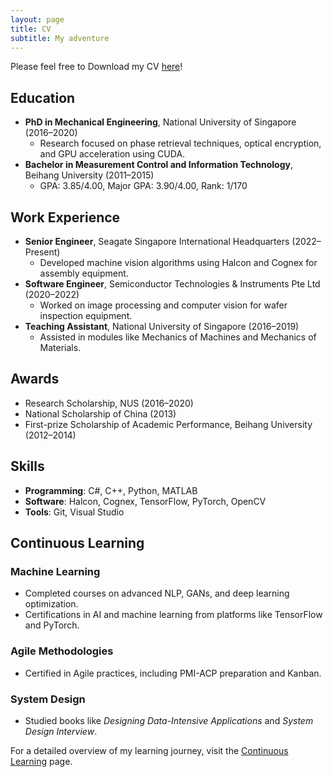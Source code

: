 ```yaml
---
layout: page
title: CV
subtitle: My adventure
---
```


Please feel free to Download my CV [here](/files/cv_complex.pdf)!

## Education

- **PhD in Mechanical Engineering**, National University of Singapore (2016–2020)
  - Research focused on phase retrieval techniques, optical encryption, and GPU acceleration using CUDA.
- **Bachelor in Measurement Control and Information Technology**, Beihang University (2011–2015)
  - GPA: 3.85/4.00, Major GPA: 3.90/4.00, Rank: 1/170

## Work Experience

- **Senior Engineer**, Seagate Singapore International Headquarters (2022–Present)
  - Developed machine vision algorithms using Halcon and Cognex for assembly equipment.
- **Software Engineer**, Semiconductor Technologies & Instruments Pte Ltd (2020–2022)
  - Worked on image processing and computer vision for wafer inspection equipment.
- **Teaching Assistant**, National University of Singapore (2016–2019)
  - Assisted in modules like Mechanics of Machines and Mechanics of Materials.

## Awards

- Research Scholarship, NUS (2016–2020)
- National Scholarship of China (2013)
- First-prize Scholarship of Academic Performance, Beihang University (2012–2014)

## Skills

- **Programming**: C#, C++, Python, MATLAB
- **Software**: Halcon, Cognex, TensorFlow, PyTorch, OpenCV
- **Tools**: Git, Visual Studio

## Continuous Learning

### Machine Learning

- Completed courses on advanced NLP, GANs, and deep learning optimization.
- Certifications in AI and machine learning from platforms like TensorFlow and PyTorch.

### Agile Methodologies

- Certified in Agile practices, including PMI-ACP preparation and Kanban.

### System Design

- Studied books like *Designing Data-Intensive Applications* and *System Design Interview*.

For a detailed overview of my learning journey, visit the [Continuous Learning](learning.md) page.
